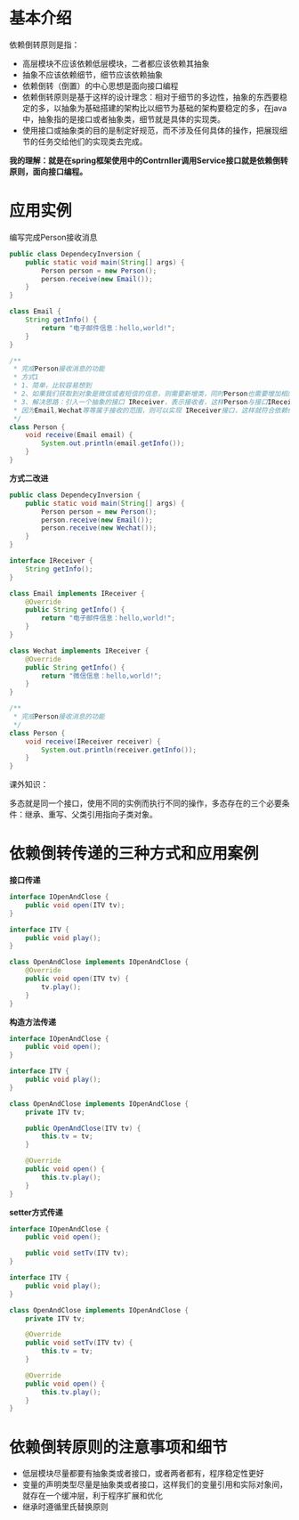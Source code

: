 # 基本介绍

依赖倒转原则是指：
- 高层模块不应该依赖低层模块，二者都应该依赖其抽象
- 抽象不应该依赖细节，细节应该依赖抽象
- 依赖倒转（倒置）的中心思想是面向接口编程
- 依赖倒转原则是基于这样的设计理念：相对于细节的多边性，抽象的东西要稳定的多，以抽象为基础搭建的架构比以细节为基础的架构要稳定的多，在java中，抽象指的是接口或者抽象类，细节就是具体的实现类。
- 使用接口或抽象类的目的是制定好规范，而不涉及任何具体的操作，把展现细节的任务交给他们的实现类去完成。

**我的理解：就是在spring框架使用中的Contrnller调用Service接口就是依赖倒转原则，面向接口编程。**

# 应用实例

编写完成Person接收消息

```java
public class DependecyInversion {
    public static void main(String[] args) {
        Person person = new Person();
        person.receive(new Email());
    }
}

class Email {
    String getInfo() {
        return "电子邮件信息：hello,world!";
    }
}

/**
 * 完成Person接收消息的功能
 * 方式1
 * 1、简单，比较容易想到
 * 2、如果我们获取到对象是微信或者短信的信息，则需要新增类，同时Person也需要增加相应的接收方法
 * 3、解决思路：引入一个抽象的接口 IReceiver，表示接收者，这样Person与接口IReceiver发生依赖。
 * 因为Email,Wechat等等属于接收的范围，则可以实现 IReceiver接口，这样就符合依赖倒转原则。
 */
class Person {
    void receive(Email email) {
        System.out.println(email.getInfo());
    }
}
```

**方式二改进**

```java
public class DependecyInversion {
    public static void main(String[] args) {
        Person person = new Person();
        person.receive(new Email());
        person.receive(new Wechat());
    }
}

interface IReceiver {
    String getInfo();
}

class Email implements IReceiver {
    @Override
    public String getInfo() {
        return "电子邮件信息：hello,world!";
    }
}

class Wechat implements IReceiver {
    @Override
    public String getInfo() {
        return "微信信息：hello,world!";
    }
}

/**
 * 完成Person接收消息的功能
 */
class Person {
    void receive(IReceiver receiver) {
        System.out.println(receiver.getInfo());
    }
}
```

课外知识：

多态就是同一个接口，使用不同的实例而执行不同的操作，多态存在的三个必要条件：继承、重写、父类引用指向子类对象。

# 依赖倒转传递的三种方式和应用案例

**接口传递**

```java
interface IOpenAndClose {
    public void open(ITV tv);
}

interface ITV {
    public void play();
}

class OpenAndClose implements IOpenAndClose {
    @Override
    public void open(ITV tv) {
        tv.play();
    }
}
```

**构造方法传递**

```java
interface IOpenAndClose {
    public void open();
}

interface ITV {
    public void play();
}

class OpenAndClose implements IOpenAndClose {
    private ITV tv;

    public OpenAndClose(ITV tv) {
        this.tv = tv;
    }

    @Override
    public void open() {
        this.tv.play();
    }
}
```

**setter方式传递**

```java
interface IOpenAndClose {
    public void open();

    public void setTv(ITV tv);
}

interface ITV {
    public void play();
}

class OpenAndClose implements IOpenAndClose {
    private ITV tv;

    @Override
    public void setTv(ITV tv) {
        this.tv = tv;
    }

    @Override
    public void open() {
        this.tv.play();
    }
}
```

# 依赖倒转原则的注意事项和细节

- 低层模块尽量都要有抽象类或者接口，或者两者都有，程序稳定性更好
- 变量的声明类型尽量是抽象类或者接口，这样我们的变量引用和实际对象间，就存在一个缓冲层，利于程序扩展和优化
- 继承时遵循里氏替换原则
